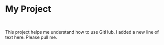 <h1>My Project</h1>

<br>

This project helps me understand how to use GitHub.
I added a new line of text here. Please pull me.
